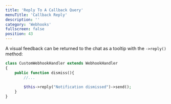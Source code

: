 ```yaml
---
title: 'Reply To A Callback Query'
menuTitle: 'Callback Reply'
description: ''
category: 'Webhooks'
fullscreen: false 
position: 43
---
```



A visual feedback can be returned to the chat as a tooltip with the `->reply()` method:

```php
class CustomWebhookHandler extends WebhookHandler
{
    public function dismiss(){
        //...
        
        $this->reply("Notification dismissed")->send();
    }
}
```


